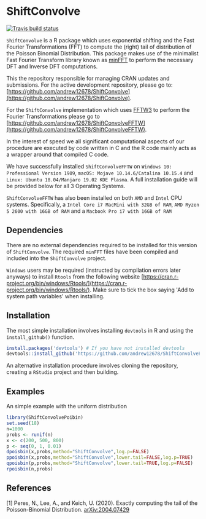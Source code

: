 # ShiftConvolve
<!-- badges: start -->
[![Travis build status](https://travis-ci.org/andrew12678/ShiftConvolvePoibin.svg?branch=master)](https://travis-ci.org/andrew12678/ShiftConvolvePoibin)
<!-- badges: end -->

`ShiftConvolve` is a R package which uses exponential shifting and the Fast Fourier Transformations (FFT) to compute the (right) tail of distribution of the Poisson Binomial Distribution. 
This package makes use of the minimalist Fast Fourier Transform library known as [minFFT](https://github.com/aimukhin/minfft) to perform the necessary DFT and Inverse DFT computations.

This the repository responsible for managing CRAN updates and submissions. For the active development repository, please go to: [https://github.com/andrew12678/ShiftConvolve](https://github.com/andrew12678/ShiftConvolve). 

For the `ShiftConvolve` implementation which uses [FFTW3](http://www.fftw.org/) to perform the Fourier Transformations please go to [https://github.com/andrew12678/ShiftConvolveFFTW](https://github.com/andrew12678/ShiftConvolveFFTW).

In the interest of speed we all significant computational aspects of our procedure are executed by code written in C and the R code mainly acts as a wrapper around that compiled C code.

We have successfully installed `ShiftConvolveFFTW` on `Windows 10: Professional Version 1909`, `macOS: Mojave 10.14.6/Catalina 10.15.4` and `Linux: Ubuntu 18.04/Manjaro 19.02 KDE Plasma`. A full installation guide will be provided below for all 3 Operating Systems.

`ShiftConvolveFFTW` has also been installed on both `AMD` and `Intel` CPU systems. Specifically, a  `Intel Core i7 MacMini with 32GB of RAM`, `AMD Ryzen 5 2600 with 16GB of RAM` and a `Macbook Pro i7 with 16GB of RAM` 

## Dependencies

There are no external dependencies required to be installed for this version of `ShiftConvolve`. The required `minFFT` files have been compiled and included into the `ShiftConvolve` project.    

`Windows` users may be required (instructed by compilation errors later anyways) to install `Rtools` from the following website [https://cran.r-project.org/bin/windows/Rtools/](https://cran.r-project.org/bin/windows/Rtools/). Make sure to tick the box saying 'Add to system path variables' when installing. 

## Installation

The most simple installation involves installing `devtools` in R and using the `install_github()` function.

```R
install.packages('devtools') # If you have not installed devtools
devtools::install_github('https://github.com/andrew12678/ShiftConvolvePoibin.git')
```

An alternative installation procedure involves cloning the repository, creating a `RStudio` project and then building. 

## Examples

An simple example with the uniform distribution

```R
library(ShiftConvolvePoibin)
set.seed(18)
n=1000
probs <- runif(n)
x <- c(200, 500, 800)
p <- seq(0, 1, 0.01)
dpoisbin(x,probs,method="ShiftConvolve",log.p=FALSE)
ppoisbin(x,probs,method="ShiftConvolve",lower.tail=FALSE,log.p=TRUE)
qpoisbin(p,probs,method="ShiftConvolve",lower.tail=TRUE,log.p=FALSE)
rpoisbin(n,probs)
```

## References
<a id="1">[1]</a> 
Peres, N., Lee, A., and Keich, U. (2020). Exactly computing the tail of the Poisson-Binomial Distribution. 
[arXiv:2004.07429](https://arxiv.org/abs/2004.07429)


